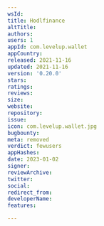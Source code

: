 ```yaml
---
wsId: 
title: Hodlfinance
altTitle: 
authors: 
users: 1
appId: com.levelup.wallet
appCountry: 
released: 2021-11-16
updated: 2021-11-16
version: '0.20.0'
stars: 
ratings: 
reviews: 
size: 
website: 
repository: 
issue: 
icon: com.levelup.wallet.jpg
bugbounty: 
meta: removed
verdict: fewusers
appHashes: 
date: 2023-01-02
signer: 
reviewArchive: 
twitter: 
social: 
redirect_from: 
developerName: 
features: 

---
```


